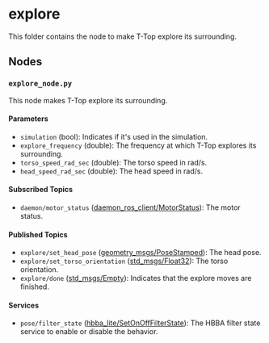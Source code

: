 # explore

This folder contains the node to make T-Top explore its surrounding.

## Nodes

### `explore_node.py`

This node makes T-Top explore its surrounding.

#### Parameters

- `simulation` (bool): Indicates if it's used in the simulation.
- `explore_frequency` (double): The frequency at which T-Top explores its surrounding.
- `torso_speed_rad_sec` (double): The torso speed in rad/s.
- `head_speed_rad_sec` (double): The head speed in rad/s.

#### Subscribed Topics

- `daemon/motor_status` ([daemon_ros_client/MotorStatus](../../daemon_ros_client/msg/MotorStatus.msg)): The motor status.

#### Published Topics

- `explore/set_head_pose` ([geometry_msgs/PoseStamped](http://docs.ros.org/en/noetic/api/geometry_msgs/html/msg/PoseStamped.html)):
  The head pose.
- `explore/set_torso_orientation` ([std_msgs/Float32](http://docs.ros.org/en/noetic/api/std_msgs/html/msg/Float32.html)): The
  torso orientation.
- `explore/done` ([std_msgs/Empty](http://docs.ros.org/en/noetic/api/std_msgs/html/msg/Empty.html)): Indicates that the
  explore moves are finished.

#### Services

- `pose/filter_state` ([hbba_lite/SetOnOffFilterState](../../hbba_lite/srv/SetOnOffFilterState.srv)): The HBBA filter
  state service to enable or disable the behavior.
